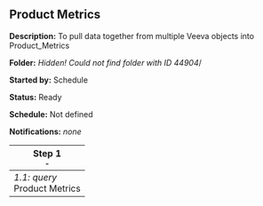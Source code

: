 ## Product Metrics

**Description:** To pull data together from multiple Veeva objects into Product_Metrics

**Folder:** _Hidden! Could not find folder with ID 44904_/

**Started by:** Schedule

**Status:** Ready

**Schedule:** Not defined

**Notifications:** _none_


| Step 1<br>_<small>-</small>_ |
| --- |
| _1.1: query_<br>Product Metrics |
